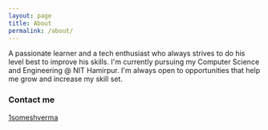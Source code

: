 ```yaml
---
layout: page
title: About
permalink: /about/
---
```


A passionate learner and a tech enthusiast who always strives to do his level best to improve his skills. I'm currently pursuing my Computer Science and Engineering @ NIT Hamirpur. I'm always open to opportunities that help me grow and increase my skill set.

### Contact me
[1someshverma](https://www.linkedin.com/in/1someshverma/)
